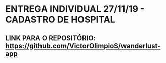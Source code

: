 
# ENTREGA INDIVIDUAL 27/11/19 - CADASTRO DE HOSPITAL
## LINK PARA O REPOSITÓRIO: https://github.com/VictorOlimpioS/wanderlust-app
